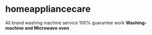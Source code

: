 # homeappliancecare
All brand washing machine service 100% guarantee work 
<b>
Washing-machine and Microwave oven
